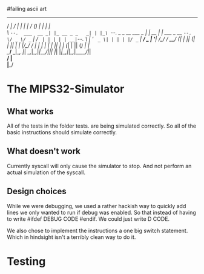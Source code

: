 
#failing ascii art
 _____             __            _ _   _____ _                 _       _             
/  ___|           / _|          | | | /  ___(_)               | |     | |            
\ `--.  ___  __ _| |_ __ _ _   _| | |_\ `--. _ _ __ ___  _   _| | __ _| |_ ___  _ __ 
 `--. \/ _ \/ _` |  _/ _` | | | | | __|`--. \ | '_ ` _ \| | | | |/ _` | __/ _ \| '__|
/\__/ /  __/ (_| | || (_| | |_| | | |_/\__/ / | | | | | | |_| | | (_| | || (_) | |   
\____/ \___|\__, |_| \__,_|\__,_|_|\__\____/|_|_| |_| |_|\__,_|_|\__,_|\__\___/|_|   
             __/ |                                                                   
            |___/         
            
# The MIPS32-Simulator

## What works
All of the tests in the folder tests. are being simulated correctly. So all of the basic instructions should
simulate correctly.


## What doesn't work
Currently syscall will only cause the simulator to stop. And not perform an actual simulation of the syscall.

## Design choices

While we were debugging, we used a rather hackish way to quickly add lines we only wanted to run if debug was enabled.
So that instead of having to write #ifdef DEBUG CODE #endif. We could just write D CODE.

We also chose to implement the instructions a one big switch statement. Which in hindsight isn't a terribly clean way to do it.



# Testing

